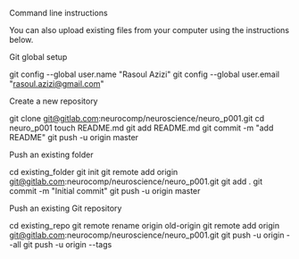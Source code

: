 Command line instructions

You can also upload existing files from your computer using the instructions below.


Git global setup

git config --global user.name "Rasoul Azizi"
git config --global user.email "rasoul.azizi@gmail.com"

Create a new repository

git clone git@gitlab.com:neurocomp/neuroscience/neuro_p001.git
cd neuro_p001
touch README.md
git add README.md
git commit -m "add README"
git push -u origin master

Push an existing folder

cd existing_folder
git init
git remote add origin git@gitlab.com:neurocomp/neuroscience/neuro_p001.git
git add .
git commit -m "Initial commit"
git push -u origin master

Push an existing Git repository

cd existing_repo
git remote rename origin old-origin
git remote add origin git@gitlab.com:neurocomp/neuroscience/neuro_p001.git
git push -u origin --all
git push -u origin --tags